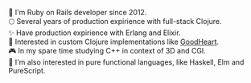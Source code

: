 💎 I'm Ruby on Rails developer since 2012.<br>
🌕 Several years of production expirience with full-stack Clojure.<br>
✨ Have production expirience with Erlang and Elixir.<br>
🍵 Interested in custom Clojure implementations like [GoodHeart](https://github.com/dimafedotov/goodheart).<br>
🎮 In my spare time studying C++ in context of 3D and CGI.<br>
🔬 I'm also interested in pure functional languages, like Haskell, Elm and PureScript.<br>
